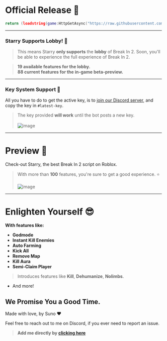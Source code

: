 # Official Release 🐋
```lua
return (loadstring(game:HttpGetAsync("https://raw.githubusercontent.com/hello-n-bye/starry/master/main.lua", true))("Starry"))
```

---

### Starry Supports Lobby! 💫
> This means Starry **only supports** the **lobby** of Break In 2.
> Soon, you'll be able to experience the full experience of Break In 2.

> **19 available features for the lobby.<br>88 current features for the in-game beta-preview.**

---

### Key System Support 🥲
All you have to do to get the active key, is to [join our Discord server](https://discord.gg/Gu6NANJJWq), and copy the key in `#latest-key`.
> The key provided **will work** until the bot posts a new key.
<br><br>![image](https://github.com/hello-n-bye/starry/assets/159689944/1fcd770b-6aca-4d30-8446-679bbbaf7a7a)

---

# Preview 👀
Check-out Starry, the best Break In 2 script on Roblox.
> With more than **100** features, you're sure to get a good experience. ⭐
<br><br>![image](https://github.com/hello-n-bye/starry/assets/159689944/b95ea441-4b6e-4d13-ad87-800ffa40d2d7)

---

# Enlighten Yourself 😎
**With features like:**
* **Godmode**
* **Instant Kill Enemies**
* **Auto Farming**
* **Kick All**
* **Remove Map**
* **Kill Aura**
* **Semi-Claim Player**
> Introduces features like **Kill**, **Dehumanize**, **Nolimbs**.
* And more!
  
## We Promise You a Good Time.

Made with love, by Suno :heart:

Feel free to reach out to me on Discord, if you ever need to report an issue.
> **Add me directly by [clicking here](https://discord.com/users/1002377371892072498)**
